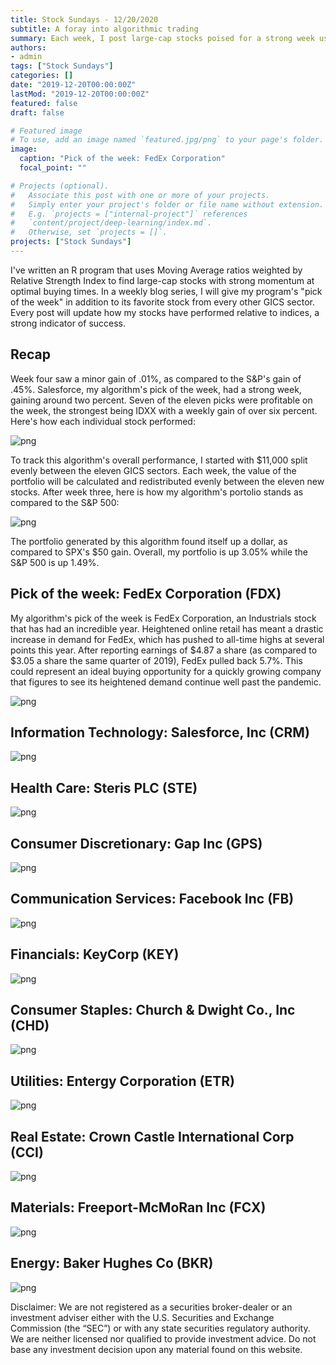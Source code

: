 ```yaml
---
title: Stock Sundays - 12/20/2020
subtitle: A foray into algorithmic trading
summary: Each week, I post large-cap stocks poised for a strong week using a technicals-based algorithm.
authors: 
- admin
tags: ["Stock Sundays"]
categories: []
date: "2019-12-20T00:00:00Z"
lastMod: "2019-12-20T00:00:00Z"
featured: false
draft: false

# Featured image
# To use, add an image named `featured.jpg/png` to your page's folder. 
image:
  caption: "Pick of the week: FedEx Corporation"
  focal_point: ""

# Projects (optional).
#   Associate this post with one or more of your projects.
#   Simply enter your project's folder or file name without extension.
#   E.g. `projects = ["internal-project"]` references 
#   `content/project/deep-learning/index.md`.
#   Otherwise, set `projects = []`.
projects: ["Stock Sundays"]
---
```


I've written an R program that uses Moving Average ratios weighted by Relative Strength Index to find large-cap stocks with strong momentum at optimal buying times. In a weekly blog series, I will give my program's "pick of the week" in addition to its favorite stock from every other GICS sector. Every post will update how my stocks have performed relative to indices, a strong indicator of success.

## Recap

Week four saw a minor gain of .01%, as compared to the S&P's gain of .45%. Salesforce, my algorithm's pick of the week, had a strong week, gaining around two percent. Seven of the eleven picks were profitable on the week, the strongest being IDXX with a weekly gain of over six percent. Here's how each individual stock performed:

![png](./12.13.2020IndividualStockReturns.png)

To track this algorithm's overall performance, I started with $11,000 split evenly between the eleven GICS sectors. Each week, the value of the portfolio will be calculated and redistributed evenly between the eleven new stocks. After week three, here is how my algorithm's portolio stands as compared to the S&P 500:

![png](./12.13.2020weekFiveResults.png)

The portfolio generated by this algorithm found itself up a dollar, as compared to SPX's $50 gain. Overall, my portfolio is up 3.05% while the S&P 500 is up 1.49%.

## Pick of the week: FedEx Corporation (FDX)

My algorithm's pick of the week is FedEx Corporation, an Industrials stock that has had an incredible year. Heightened online retail has meant a drastic increase in demand for FedEx, which has pushed to all-time highs at several points this year. After reporting earnings of $4.87 a share (as compared to $3.05 a share the same quarter of 2019), FedEx pulled back 5.7%. This could represent an ideal buying opportunity for a quickly growing company that figures to see its heightened demand continue well past the pandemic.

![png](./Industrials12.20.2020.png)

## Information Technology: Salesforce, Inc (CRM)

![png](./Tech12.20.2020.png)

## Health Care: Steris PLC (STE)

![png](./Health12.20.2020.png)

## Consumer Discretionary: Gap Inc (GPS)

![png](./Discretionary12.20.2020.png)

## Communication Services: Facebook Inc (FB)

![png](./Comms12.20.2020.png)

## Financials: KeyCorp (KEY)

![png](./Financials12.20.2020.png)

## Consumer Staples: Church & Dwight Co., Inc (CHD)

![png](./Staples12.20.2020.png)

## Utilities: Entergy Corporation (ETR)

![png](./Utilities12.20.2020.png)

## Real Estate: Crown Castle International Corp (CCI)

![png](./Estate12.20.2020.png)

## Materials: Freeport-McMoRan Inc (FCX)

![png](./Materials12.20.2020.png)

## Energy: Baker Hughes Co (BKR)

![png](./Energy12.20.2020.png)

Disclaimer: We are not registered as a securities broker-dealer or an investment adviser either with the U.S. Securities and Exchange Commission (the “SEC”) or with any state securities regulatory authority. We are neither licensed nor qualified to provide investment advice. Do not base any investment decision upon any material found on this website.